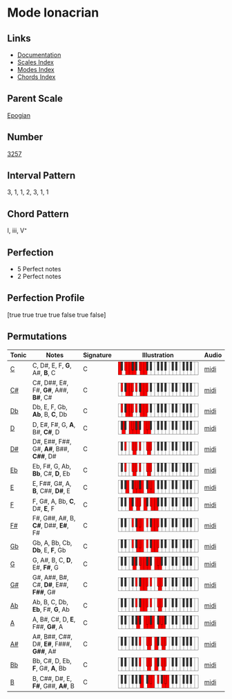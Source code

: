 # Mode Ionacrian

## Links

- [Documentation](README.md)
- [Scales Index](Scales.md)
- [Modes Index](Modes.md)
- [Chords Index](Chords.md)

## Parent Scale

[Epogian](ScaleEpogian.md)

## Number

[3257](https://ianring.com/musictheory/scales/3257)

## Interval Pattern

3, 1, 1, 2, 3, 1, 1

## Chord Pattern

I, iii, V⁺

## Perfection

- 5 Perfect notes
- 2 Perfect notes

## Perfection Profile

[true true true true false true false]

## Permutations

| Tonic | Notes | Signature | Illustration | Audio |
|-------|-------|-----------|--------------|-------|
| [C](ModeCNaturalIonacrian.md) | C, D#, E, F, **G**, A#, **B**, C | C | ![CNaturalIonacrian](ModeCNaturalIonacrian.png) | [midi](https://github.com/edipermadi/music/blob/main/docs/ModeCNaturalIonacrian.mid?raw=true) |
| [C#](ModeCSharpIonacrian.md) | C#, D##, E#, F#, **G#**, A##, **B#**, C# | C | ![CSharpIonacrian](ModeCSharpIonacrian.png) | [midi](https://github.com/edipermadi/music/blob/main/docs/ModeCSharpIonacrian.mid?raw=true) |
| [Db](ModeDFlatIonacrian.md) | Db, E, F, Gb, **Ab**, B, **C**, Db | C | ![DFlatIonacrian](ModeDFlatIonacrian.png) | [midi](https://github.com/edipermadi/music/blob/main/docs/ModeDFlatIonacrian.mid?raw=true) |
| [D](ModeDNaturalIonacrian.md) | D, E#, F#, G, **A**, B#, **C#**, D | C | ![DNaturalIonacrian](ModeDNaturalIonacrian.png) | [midi](https://github.com/edipermadi/music/blob/main/docs/ModeDNaturalIonacrian.mid?raw=true) |
| [D#](ModeDSharpIonacrian.md) | D#, E##, F##, G#, **A#**, B##, **C##**, D# | C | ![DSharpIonacrian](ModeDSharpIonacrian.png) | [midi](https://github.com/edipermadi/music/blob/main/docs/ModeDSharpIonacrian.mid?raw=true) |
| [Eb](ModeEFlatIonacrian.md) | Eb, F#, G, Ab, **Bb**, C#, **D**, Eb | C | ![EFlatIonacrian](ModeEFlatIonacrian.png) | [midi](https://github.com/edipermadi/music/blob/main/docs/ModeEFlatIonacrian.mid?raw=true) |
| [E](ModeENaturalIonacrian.md) | E, F##, G#, A, **B**, C##, **D#**, E | C | ![ENaturalIonacrian](ModeENaturalIonacrian.png) | [midi](https://github.com/edipermadi/music/blob/main/docs/ModeENaturalIonacrian.mid?raw=true) |
| [F](ModeFNaturalIonacrian.md) | F, G#, A, Bb, **C**, D#, **E**, F | C | ![FNaturalIonacrian](ModeFNaturalIonacrian.png) | [midi](https://github.com/edipermadi/music/blob/main/docs/ModeFNaturalIonacrian.mid?raw=true) |
| [F#](ModeFSharpIonacrian.md) | F#, G##, A#, B, **C#**, D##, **E#**, F# | C | ![FSharpIonacrian](ModeFSharpIonacrian.png) | [midi](https://github.com/edipermadi/music/blob/main/docs/ModeFSharpIonacrian.mid?raw=true) |
| [Gb](ModeGFlatIonacrian.md) | Gb, A, Bb, Cb, **Db**, E, **F**, Gb | C | ![GFlatIonacrian](ModeGFlatIonacrian.png) | [midi](https://github.com/edipermadi/music/blob/main/docs/ModeGFlatIonacrian.mid?raw=true) |
| [G](ModeGNaturalIonacrian.md) | G, A#, B, C, **D**, E#, **F#**, G | C | ![GNaturalIonacrian](ModeGNaturalIonacrian.png) | [midi](https://github.com/edipermadi/music/blob/main/docs/ModeGNaturalIonacrian.mid?raw=true) |
| [G#](ModeGSharpIonacrian.md) | G#, A##, B#, C#, **D#**, E##, **F##**, G# | C | ![GSharpIonacrian](ModeGSharpIonacrian.png) | [midi](https://github.com/edipermadi/music/blob/main/docs/ModeGSharpIonacrian.mid?raw=true) |
| [Ab](ModeAFlatIonacrian.md) | Ab, B, C, Db, **Eb**, F#, **G**, Ab | C | ![AFlatIonacrian](ModeAFlatIonacrian.png) | [midi](https://github.com/edipermadi/music/blob/main/docs/ModeAFlatIonacrian.mid?raw=true) |
| [A](ModeANaturalIonacrian.md) | A, B#, C#, D, **E**, F##, **G#**, A | C | ![ANaturalIonacrian](ModeANaturalIonacrian.png) | [midi](https://github.com/edipermadi/music/blob/main/docs/ModeANaturalIonacrian.mid?raw=true) |
| [A#](ModeASharpIonacrian.md) | A#, B##, C##, D#, **E#**, F###, **G##**, A# | C | ![ASharpIonacrian](ModeASharpIonacrian.png) | [midi](https://github.com/edipermadi/music/blob/main/docs/ModeASharpIonacrian.mid?raw=true) |
| [Bb](ModeBFlatIonacrian.md) | Bb, C#, D, Eb, **F**, G#, **A**, Bb | C | ![BFlatIonacrian](ModeBFlatIonacrian.png) | [midi](https://github.com/edipermadi/music/blob/main/docs/ModeBFlatIonacrian.mid?raw=true) |
| [B](ModeBNaturalIonacrian.md) | B, C##, D#, E, **F#**, G##, **A#**, B | C | ![BNaturalIonacrian](ModeBNaturalIonacrian.png) | [midi](https://github.com/edipermadi/music/blob/main/docs/ModeBNaturalIonacrian.mid?raw=true) |
